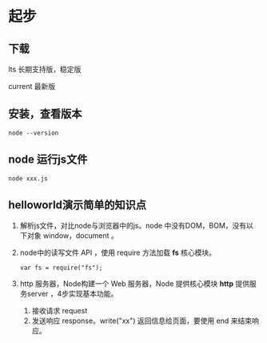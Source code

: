 # 起步

## 下载

lts 长期支持版，稳定版

current 最新版

## 安装，查看版本

```shell
node --version 
```

## node 运行js文件

```shell
node xxx.js
```

## helloworld演示简单的知识点

1. 解析js文件，对比node与浏览器中的js。node 中没有DOM，BOM，没有以下对象  window，document 。

2. node中的读写文件 API ，使用 require 方法加载 **fs** 核心模块。

   ```
   var fs = require("fs");
   ```

3. http 服务器，Node构建一个 Web 服务器，Node 提供核心模块 **http** 提供服务server ，4步实现基本功能。

   1. 接收请求 request
   2. 发送响应 response。write("xx") 返回信息给页面，要使用 end 来结束响应。



